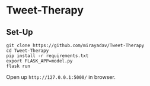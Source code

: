 # Tweet-Therapy

## Set-Up

```
git clone https://github.com/mirayadav/Tweet-Therapy
cd Tweet-Therapy
pip install -r requirements.txt
export FLASK_APP=model.py
flask run
```
Open up ```http://127.0.0.1:5000/``` in browser.
